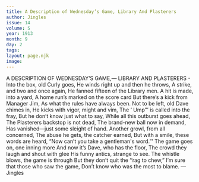 ```yaml
---
title: A Description of Wednesday’s Game, Library And Plasterers
author: Jingles
issue: 14
volume: 5
year: 1913
month: 9
day: 2
tags:
layout: page.njk
image:
---
```

A DESCRIPTION OF WEDNESDAY’S GAME,— LIBRARY AND PLASTERERS -   Into the box, old Curly goes, He winds right up and then he throws, A strike, and two and once again, He fanned fifteen of the Library men. A hit is made, into a yard, A home run’s marked on the score card But there’s a kick from Manager Jim, As what the rules have always been. Not to be left, old Dave chimes in, He kicks with vigor, might and vim, The ‘ Ump”’ is called into the fray, But he don’t know just what to say, While all this outburst goes ahead, The Plasterers backstop is not dead, The brand-new ball now in demand, Has vanished—just some sleight of hand. Another growl, from all concerned, The abuse he gets, the catcher earned, But with a smile, these words are heard, “Now can’t you take a gentleman's word.”’ The game goes on, one inning more And now it’s Dave, who has the floor, The crowd they laugh and shout with glee His funny antics, strange to see. The whistle blows, the game is through But they don’t quit the ‘‘rag to chew,” I’m sure that those who saw the game, Don’t know who was the most to blame. —Jingles 




